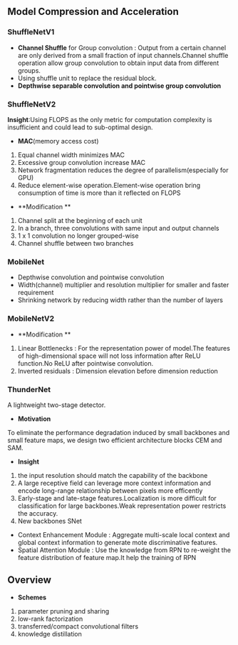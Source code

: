 ## Model Compression and Acceleration

### ShuffleNetV1

- **Channel Shuffle** for Group convolution : Output from a certain channel are only derived from a small fraction of input channels.Channel shuffle operation allow group convolution to obtain input data from
  different groups.
- Using shuffle unit to replace the residual block.
- **Depthwise separable convolution and pointwise group convolution**

### ShuffleNetV2

**Insight**:Using FLOPS as the only metric for computation complexity is insufficient and could lead to sub-optimal design.

- **MAC**(memory access cost)

1. Equal channel width minimizes MAC
2. Excessive group convolution increase MAC
3. Network fragmentation reduces the degree of parallelism(especially for GPU)
4. Reduce element-wise operation.Element-wise operation bring consumption of time is more than it reflected on FLOPS

- **Modification **

1. Channel split at the beginning of each unit
2. In a branch, three convolutions with same input and output channels
3. 1 x 1 convolution no longer grouped-wise
4. Channel shuffle between two branches

### MobileNet

- Depthwise convolution and pointwise convolution
- Width(channel) multiplier and resolution multiplier for smaller and faster requirement
- Shrinking network by reducing width rather than the number of layers

### MobileNetV2

- **Modification **

1. Linear Bottlenecks : For the representation power of model.The features of high-dimensional space  will not loss information after ReLU function.No ReLU after pointwise convolution.
2. Inverted residuals : Dimension elevation before dimension reduction

### ThunderNet

A lightweight two-stage detector.

- **Motivation**

To eliminate the performance degradation induced by small backbones and small feature maps, we design two efficient architecture blocks CEM and SAM.

- **Insight**

1. the input resolution should match the capability of the backbone
2. A large receptive field can leverage more context information and encode long-range relationship between pixels more efficently
3. Early-stage and late-stage features.Localization is more difficult for classification for large backbones.Weak representation power restricts the accuracy.
4. New backbones SNet

- Context Enhancement Module : Aggregate multi-scale local context and global context information to generate mote discriminative features.
- Spatial Attention Module : Use the knowledge from RPN to re-weight the feature distribution of feature map.It help the training of RPN

## Overview

- **Schemes**

1. parameter pruning and sharing
2. low-rank factorization
3. transferred/compact convolutional filters
4. knowledge distillation